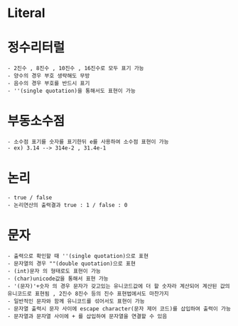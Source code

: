 # Literal
  # 정수리터럴
    - 2진수 , 8진수 , 10진수 , 16진수로 모두 표기 가능
    - 양수의 경우 부호 생략해도 무방
    - 음수의 경우 부호를 반드시 표기
    - ''(single quotation)을 통해서도 표현이 가능
  # 부동소수점
    - 소수점 표기를 숫자를 표기한뒤 e를 사용하여 소수점 표현이 가능
    - ex) 3.14 --> 314e-2 , 31.4e-1
  # 논리
    - true / false
    - 논리연산의 출력결과 true : 1 / false : 0
    
  # 문자
    - 출력으로 확인할 때 ''(single quotation)으로 표현
    - 문자열의 경우 ""(double quotation)으로 표현
    - (int)문자 의 형태로도 표현이 가능
    - (char)unicode값을 통해서 표현 가능
    - '(문자)'+숫자 의 경우 문자가 갖고있는 유니코드값에 더 할 숫자라 계산되어 계산된 값의 유니코드로 표현됨 , 2진수 8진수 등의 진수 표현법에서도 마찬가지
    - 일반적인 문자와 함께 유니코드를 섞어서도 표현이 가능
    - 문자열 출력시 문자 사이에 escape character(문자 제어 코드)를 삽입하여 출력이 가능
    - 문자열과 문자열 사이에 + 를 삽입하여 문자열을 연결할 수 있음
    
    
    